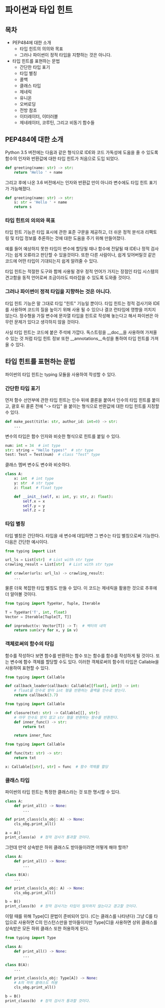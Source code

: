 # 파이썬과 타입 힌트
## 목차
- PEP484에 대한 소개
    - 타입 힌트의 의의와 목표
    - 그러나 파이썬이 정적 타입을 지향하는 것은 아니다.
- 타입 힌트를 표현하는 문법
    - 간단한 타입 표기
    - 타입 별칭
    - 콜백
    - 클래스 타입
    - 제네릭
    - 유니온
    - 오버로딩
    - 전방 참조
    - 이터레이터, 이터러블
    - 제네레이터, 코루틴, 그리고 비동기 함수들

## PEP484에 대한 소개
Python 3.5 버전에는 다음과 같은 형식으로 IDE와 코드 가독성에 도움을 줄 수 있도록 함수의 인자와 반환값에 대한 타입 힌트가 처음으로 도입 되었다. 
```py
def greeting(name: str) -> str:
    return 'Hello ' + name
```
그리고 후에 나온 3.6 버전에서는 인자와 반환값 만이 아니라 변수에도 타입 힌트 표기가 가능해졌다.
```py
def greeting(name: str) -> str:
    s: str = 'Hello ' + name
    return s
```

### 타입 힌트의 의의와 목표
타입 힌트 기능은 타입 표시에 관한 표준 구문을 제공하고, 더 쉬운 정적 분석과 리팩토링 및 타입 정보를 추론하는 것에 대한 도움을 주기 위해 만들어졌다.

예를 들어 예상하지 못한 타입이 변수에 할당될 때나 함수에 전달될 때 IDE나 정적 검사기는 쉽게 오류라고 판단할 수 있을것이다. 또한 다른 사람이나, 쉽게 잊어버릴것 같은 코드에 어떤 타입이 기대되는지 쉽게 알려줄 수 있다.

타입 힌트는 적절한 도구와 함께 사용될 경우 정적 언어가 가지는 장점인 타입 시스템의 견고함을 동적 언어로써 조금이라도 따라잡을 수 있도록 도와줄 것이다.

### 그러나 파이썬이 정적 타입을 지향하는 것은 아니다.
타입 힌트 기능은 말 그대로 타입 "힌트" 기능일 뿐이다. 타입 힌트는 정적 검사기와 IDE를 사용하며 코드의 질을 높이기 위해 사용 될 수 있으나 결코 런타임에 영향을 끼치지 않는다. 정수형을 가질 변수에 문자열 타입을 힌트로 작성해 놓는다고 해서 파이썬은 아무런 문제가 있다고 생각하지 않을 것이다. 

사실 타입 힌트는 코드에 붙은 주석에 가깝다. 독스트링을 __doc__을 사용하여 가져올 수 있는 것 처럼 타입 힌트 정보 또한 __annotations__속성을 통하여 타입 힌트를 가져올 수 있다.

## 타입 힌트를 표현하는 문법
파이썬의 타입 힌트는 typing 모듈을 사용하여 작성할 수 있다. 

### 간단한 타입 표기
먼저 함수 선언부에 관한 타입 힌트는 인수 뒤에 콜론을 붙여서 인수의 타입 힌트를 붙이고, 괄호 뒤 콜론 전에 "-> 타입" 을 붙이는 형식으로 반환값에 대한 타입 힌트를 지정할 수 있다.
```py
def make_post(title: str, author_id: int=0) -> str:
    ...
```
변수의 타입은 함수 인자와 비슷한 형식으로 힌트를 붙일 수 있다.
```py
num: int = 34  # int type
str: string = "Hello types!"  # str type
test: Test = Test(num)  # class "Test" type
```
클래스 멤버 변수도 변수와 비슷하다.
```py
class A:
    x: int  # int type
    y: str  # str type
    z: float  # float type

    def __init__(self, x: int, y: str, z: float):
        self.x = x
        self.y = y
        self.z = z
```

### 타입 별칭
타입 별칭은 간단하다. 타입을 새 변수에 대입하면 그 변수는 타입 별칭으로써 기능한다. 다음은 간단한 예시이다.
```py
from typing import List

url_ls = List[str]  # List with str type 
crawling_result = List[str]  # List with str type 

def crawler(urls: url_ls) -> crawling_result:
    ...
```
물론 더욱 복잡한 타입 별칭도 만들 수 있다. 이 코드는 제네릭을 활용한 것으로 추후에 더 알아볼 것이다.
```py
from typing import TypeVar, Tuple, Iterable

T = TypeVar('T', int, float)
Vector = Iterable[Tuple[T, T]]

def inproduct(v: Vector[T]) -> T:  # 벡터의 내적
    return sum(x*y for x, y in v)
```

### 객체로써의 함수의 타입
함수를 작성하다 보면 함수를 반환하는 함수 또는 함수를  함수를 작성하게 될 것이다. 또는 변수에 함수 객체를 할당할 수도 있다. 이러한 객체로써의 함수의 타입은 Callable을 사용하여 표현할 수 있다.

```py
from typing import Callable

def callback_loader(callback: Callable[[float], int]) -> int:
    # float을 인수로 받아 int 형을 반환하는 콜백을 인수로 받는다.
    return callback(3.7)
```
```py
from typing import Callable

def closure(txt: str) -> Callable[[], str]:
    # 아무 인수도 받지 않고 str 형을 반환하는 함수를 반환한다.
    def inner_func() -> str:
        return txt

    return inner_func
```
```py
from typing import Callable

def func(txt: str) -> str:
    return txt

x: Callable[[str], str] = func  # 함수 객체를 할당
```

### 클래스 타입
파이썬의 타입 힌트는 특정한 클래스라는 것 또한 명시할 수 있다.
```py
class A:
    def print_all() -> None:
        ...

def print_class(cls_obj: A) -> None:
    cls_obg.print_all()

a = A()
print_class(a)  # 정적 검사가 통과할 것이다.
```
그런데 만약 상속받은 하위 클래스도 받아들이려면 어떻게 해야 할까? 
```py
class A:
    def print_all() -> None:
        ...

class B(A):
    ...

def print_class(cls_obj: A) -> None:
    cls_obg.print_all()

b = B()
print_class(b)  # 정적 검사기는 타입이 일치하지 않는다고 경고할 것이다.
```
이럴 때를 위해 Type[C] 문법이 준비되어 있다. (C는  클래스를 나타낸다) 그냥 C를 타입으로 사용하면 C의 인스턴스만을 받아들이지만 Type[C]을 사용하면 상위 클래스를 상속받은 모든 하위 클래스 또한 허용하게 된다.
```py
from typing import Type

class A:
    def print_all() -> None:
        ...

class B(A):
    ...

def print_class(cls_obj: Type[A]) -> None:
    # A의 하위 클래스도 허용
    cls_obg.print_all()

b = B()
print_class(b)  # 정적 검사가 통과할 것이다.
```

